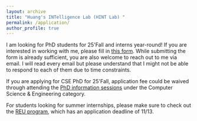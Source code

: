 ```yaml
---
layout: archive	
title: "Huang's INTelligence Lab (HINT Lab) "
permalink: /application/
author_profile: true	  
---
```

I am looking for PhD students for 25'Fall and interns year-round! If you are interested in working with me, please fill in [this form](https://docs.google.com/forms/d/e/1FAIpQLSeFDUgS0Q6CiH2-SjztPRwPP4DxCED5THhKdTOgIP3fh4LSTw/viewform). While submitting the form is already sufficient, you are also welcome to reach out to me via email. I will read every email but please understand that I might not be able to respond to each of them due to time constraints.

If you are applying for CSE PhD for 25'Fall, application fee could be waived through attending the [PhD information sessions](https://engineering.washu.edu/academics/graduate-admissions/recruitment-schedule.html) under the Computer Science & Engineering category. 

For students looking for summer internships, please make sure to check out the [REU program](https://engineering.washu.edu/academics/undergraduate-research/international-student-research-internship-program.html), which has an application deadline of 11/13.

